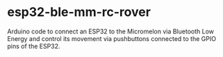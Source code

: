 # esp32-ble-mm-rc-rover
Arduino code to connect an ESP32 to the Micromelon via Bluetooth Low Energy and control its movement via pushbuttons connected to the GPIO pins of the ESP32. 
